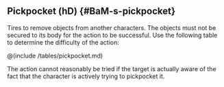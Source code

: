 ## Pickpocket (hD) {#BaM-s-pickpocket}

Tires to remove objects from another characters. The objects must not be
secured to its body for the action to be successful. Use the following
table to determine the difficulty of the action:

@(include /tables/pickpocket.md)

The action cannot reasonably be tried if the target is actually aware of
the fact that the character is actively trying to pickpocket it.
